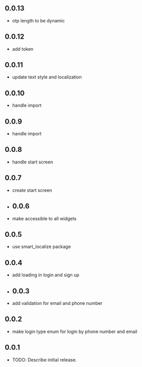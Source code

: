 ## 0.0.13

* otp length to be dynamic

## 0.0.12

* add token

## 0.0.11

* update text style and localization

## 0.0.10

* handle import

## 0.0.9

* handle import

## 0.0.8

* handle start screen

## 0.0.7

* create start screen
* ## 0.0.6
* make accessible to all widgets

## 0.0.5

* use smart_localize package

## 0.0.4

* add loading in login and sign up
* ## 0.0.3
* add validation for email and phone number

## 0.0.2

* make login type enum for login by phone number and email

## 0.0.1

* TODO: Describe initial release.
